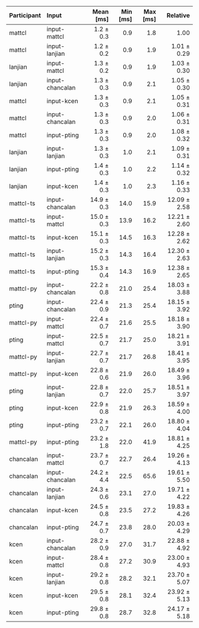 | Participant | Input | Mean [ms] | Min [ms] | Max [ms] | Relative |
|:---|:---|---:|---:|---:|---:|
| mattcl | input-mattcl | 1.2 ± 0.3 | 0.9 | 1.8 | 1.00 |
| mattcl | input-lanjian | 1.2 ± 0.2 | 0.9 | 1.9 | 1.01 ± 0.29 |
| lanjian | input-mattcl | 1.3 ± 0.2 | 0.9 | 1.9 | 1.03 ± 0.30 |
| lanjian | input-chancalan | 1.3 ± 0.3 | 0.9 | 2.1 | 1.05 ± 0.30 |
| mattcl | input-kcen | 1.3 ± 0.3 | 0.9 | 2.1 | 1.05 ± 0.31 |
| mattcl | input-chancalan | 1.3 ± 0.3 | 0.9 | 2.0 | 1.06 ± 0.31 |
| mattcl | input-pting | 1.3 ± 0.3 | 0.9 | 2.0 | 1.08 ± 0.32 |
| lanjian | input-lanjian | 1.3 ± 0.3 | 1.0 | 2.1 | 1.09 ± 0.31 |
| lanjian | input-pting | 1.4 ± 0.3 | 1.0 | 2.2 | 1.14 ± 0.32 |
| lanjian | input-kcen | 1.4 ± 0.3 | 1.0 | 2.3 | 1.16 ± 0.33 |
| mattcl-ts | input-chancalan | 14.9 ± 0.3 | 14.0 | 15.9 | 12.09 ± 2.58 |
| mattcl-ts | input-mattcl | 15.0 ± 0.3 | 13.9 | 16.2 | 12.21 ± 2.60 |
| mattcl-ts | input-kcen | 15.1 ± 0.3 | 14.5 | 16.3 | 12.28 ± 2.62 |
| mattcl-ts | input-lanjian | 15.2 ± 0.3 | 14.3 | 16.4 | 12.30 ± 2.63 |
| mattcl-ts | input-pting | 15.3 ± 0.4 | 14.3 | 16.9 | 12.38 ± 2.65 |
| mattcl-py | input-chancalan | 22.2 ± 0.8 | 21.0 | 25.4 | 18.03 ± 3.88 |
| pting | input-chancalan | 22.4 ± 0.9 | 21.3 | 25.4 | 18.15 ± 3.92 |
| mattcl-py | input-mattcl | 22.4 ± 0.7 | 21.6 | 25.5 | 18.18 ± 3.90 |
| pting | input-mattcl | 22.5 ± 0.7 | 21.7 | 25.0 | 18.21 ± 3.91 |
| mattcl-py | input-lanjian | 22.7 ± 0.7 | 21.7 | 26.8 | 18.41 ± 3.95 |
| mattcl-py | input-kcen | 22.8 ± 0.6 | 21.9 | 26.0 | 18.49 ± 3.96 |
| pting | input-lanjian | 22.8 ± 0.7 | 22.0 | 25.7 | 18.51 ± 3.97 |
| pting | input-kcen | 22.9 ± 0.8 | 21.9 | 26.3 | 18.59 ± 4.00 |
| pting | input-pting | 23.2 ± 0.7 | 22.1 | 26.0 | 18.80 ± 4.04 |
| mattcl-py | input-pting | 23.2 ± 1.8 | 22.0 | 41.9 | 18.81 ± 4.25 |
| chancalan | input-mattcl | 23.7 ± 0.7 | 22.7 | 26.4 | 19.26 ± 4.13 |
| chancalan | input-chancalan | 24.2 ± 4.4 | 22.5 | 65.6 | 19.61 ± 5.50 |
| chancalan | input-lanjian | 24.3 ± 0.6 | 23.1 | 27.0 | 19.71 ± 4.22 |
| chancalan | input-kcen | 24.5 ± 0.8 | 23.5 | 27.2 | 19.83 ± 4.26 |
| chancalan | input-pting | 24.7 ± 0.7 | 23.8 | 28.0 | 20.03 ± 4.29 |
| kcen | input-chancalan | 28.2 ± 0.9 | 27.0 | 31.7 | 22.88 ± 4.92 |
| kcen | input-mattcl | 28.4 ± 0.8 | 27.2 | 30.9 | 23.00 ± 4.93 |
| kcen | input-lanjian | 29.2 ± 0.8 | 28.2 | 32.1 | 23.70 ± 5.07 |
| kcen | input-kcen | 29.5 ± 0.8 | 28.1 | 32.4 | 23.92 ± 5.13 |
| kcen | input-pting | 29.8 ± 0.8 | 28.7 | 32.8 | 24.17 ± 5.18 |
